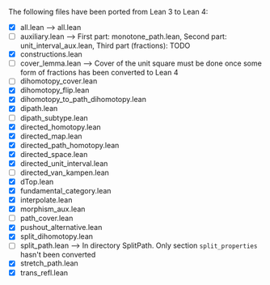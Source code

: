The following files have been ported from Lean 3 to Lean 4:

- [x] all.lean --> all.lean
- [ ] auxiliary.lean --> First part: monotone_path.lean, Second part: unit_interval_aux.lean, Third part (fractions): TODO
- [x] constructions.lean
- [ ] cover_lemma.lean --> Cover of the unit square must be done once some form of fractions has been converted to Lean 4
- [ ] dihomotopy_cover.lean
- [x] dihomotopy_flip.lean
- [x] dihomotopy_to_path_dihomotopy.lean
- [x] dipath.lean
- [ ] dipath_subtype.lean
- [x] directed_homotopy.lean
- [x] directed_map.lean
- [x] directed_path_homotopy.lean
- [x] directed_space.lean
- [x] directed_unit_interval.lean
- [ ] directed_van_kampen.lean
- [x] dTop.lean
- [x] fundamental_category.lean
- [x] interpolate.lean
- [x] morphism_aux.lean
- [ ] path_cover.lean
- [x] pushout_alternative.lean
- [x] split_dihomotopy.lean
- [ ] split_path.lean --> In directory SplitPath. Only section `split_properties` hasn't been converted
- [x] stretch_path.lean
- [x] trans_refl.lean